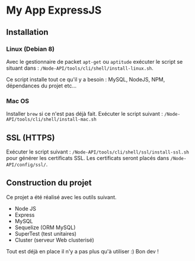 # My App ExpressJS## Installation### Linux (Debian 8)Avec le gestionnaire de packet `apt-get` ou `aptitude` exécuter le script se situant dans : `/Node-API/tools/cli/shell/install-linux.sh`.Ce script installe tout ce qu'il y a besoin : MySQL, NodeJS, NPM, dépendances du projet etc...### Mac OSInstaller `brew` si ce n'est pas déjà fait.Exécuter le script suivant : `/Node-API/tools/cli/shell/install-mac.sh`## SSL (HTTPS)Exécuter le script suivant : `/Node-API/tools/cli/shell/ssl/install-ssl.sh` pour générer les certificats SSL.Les certificats seront placés dans `/Node-API/config/ssl/`.## Construction du projetCe projet a été réalisé avec les outils suivant.* Node JS* Express* MySQL* Sequelize (ORM MySQL)* SuperTest (test unitaires)* Cluster (serveur Web clusterisé)Tout est déjà en place il n'y a pas plus qu'à utiliser :)Bon dev !